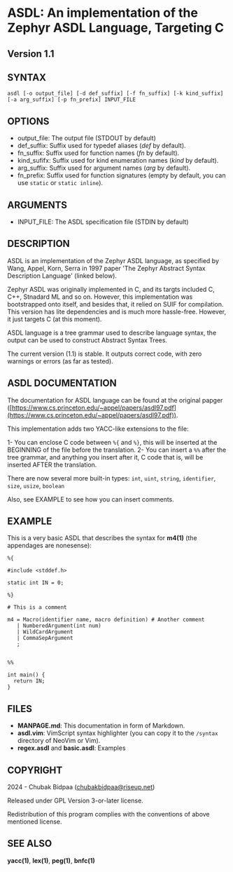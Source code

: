 # ASDL: An implementation of the Zephyr ASDL Language, Targeting C
## Version 1.1


## SYNTAX

```
asdl [-o output_file] [-d def_suffix] [-f fn_suffix] [-k kind_suffix] [-a arg_suffix] [-p fn_prefix] INPUT_FILE
```

## OPTIONS

* output\_file: The output file (STDOUT by default)
* def\_suffix: Suffix used for typedef aliases (*def* by default).
* fn\_suffix: Suffix used for function names (*fn* by default).
* kind\_sufifx: Suffix used for kind enumeration names (*kind* by default).
* arg\_suffix: Suffix used for argument names (*arg* by default).
* fn\_prefix: Suffix used for function signatures (empty by default, you can use `static` or `static inline`).

## ARGUMENTS

* INPUT\_FILE: The ASDL specification file (STDIN by default)

## DESCRIPTION


ASDL is an implementation of the Zephyr ASDL language, as specified by Wang, Appel, Korn, Serra in 1997 paper 'The Zephyr Abstract Syntax Description Language' (linked below). 

Zephyr ASDL was originally implemented in C, and its targts included C, C++, Stnadard ML and so on. However, this implementation was bootstrapped onto itself, and besides that, it relied on SUIF for compilation. This version has lite dependencies and is much more hassle-free. However, it just targets C (at this moment).

ASDL language is a tree grammar used to describe language syntax, the output can be used to construct Abstract Syntax Trees.

The current version (1.1) is stable. It outputs correct code, with zero warnings or errors (as far as tested). 

## ASDL DOCUMENTATION

The documentation for ASDL language can be found at the original papger ([https://www.cs.princeton.edu/~appel/papers/asdl97.pdf](https://www.cs.princeton.edu/~appel/papers/asdl97.pdf)). 

This implementation adds two YACC-like extensions to the file:

1- You can enclose C code between `%{` and `%}`, this will be inserted at the BEGINNING of the file before the translation.
2- You can insert a `%%` after the tree grammar, and anything you insert after it, C code that is, will be inserted AFTER the translation.

There are now several more built-in types: `int`, `uint`, `string`, `identifier`, `size`, `usize`, `boolean`

Also, see EXAMPLE to see how you can insert comments.


## EXAMPLE

This is a very basic ASDL that describes the syntax for **m4(1)** (the appendages are nonesense):

```
%{

#include <stddef.h>

static int IN = 0;

%}

# This is a comment

m4 = Macro(identifier name, macro definition) # Another comment
   | NumberedArgument(int num)
   | WildCardArgument
   | CommaSepArgument
   ;


%%

int main() {
  return IN;
}

```

## FILES

* **MANPAGE.md**: This documentation in form of Markdown.
* **asdl.vim**: VimScript syntax highlighter (you can copy it to the `/syntax` directory of NeoVim or Vim).
* **regex.asdl** and **basic.asdl**: Examples

## COPYRIGHT

2024 - Chubak Bidpaa (chubakbidpaa@riseup.net)

Released under GPL Version 3-or-later license.

Redistribution of this program complies with the conventions of above mentioned license.

## SEE ALSO

**yacc(1)**, **lex(1)**, **peg(1)**, **bnfc(1)**






